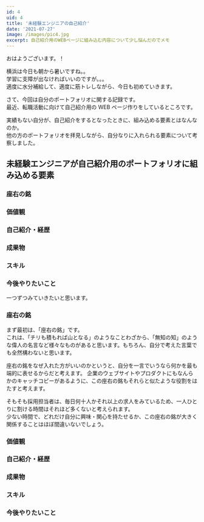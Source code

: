 ```yaml
---
id: 4
uid: 4
title: '未経験エンジニアの自己紹介'
date: '2021-07-27'
image: /images/pic4.jpg
excerpt: 自己紹介用のWEBページに組み込む内容について少し悩んだのでメモ
---
```


おはようございます。！

横浜は今日も朝から暑いですね。。  
学習に支障が出なければいいのですが。。。  
適度に水分補給して、適度に筋トレしながら、今日も初めていきます。

さて、今回は自分のポートフォリオに関する記録です。  
最近、転職活動に向けて自己紹介用の WEB ページ作りをしているところです。

実績もない自分が、自己紹介をするとなったときに、組み込める要素とはなんなのか。  
他の方のポートフォリオを拝見しながら、自分なりに入れられる要素について考察しました。

## 未経験エンジニアが自己紹介用のポートフォリオに組み込める要素

### 座右の銘

### 価値観

### 自己紹介・経歴

### 成果物

### スキル

### 今後やりたいこと

一つずつみていきたいと思います。

### 座右の銘

まず最初は、「座右の銘」です。  
これは、「チリも積もれば山となる」のようなことわざから、「無知の知」のような偉人の名言など様々なものがあると思います。もちろん、自分で考えた言葉でも全然構わないと思います。

座右の銘をなぜ入れた方がいいのかというと、自分を一言でいうなら何かを最も端的に表せるからだと考えます。
企業のウェブサイトやプロダクトにもなんらかのキャッチコピーがあるように、この座右の銘もそれらと似たような役割をはたすと考えます。

そもそも採用担当者は、毎日何十人かそれ以上の求人をみているため、一人ひとりに割ける時間はそれほど多くないと考えられます。  
少ない時間で、どれだけ自分に興味・関心を持たせるか、この座右の銘が大きく関係することはほぼ間違いないでしょう。

### 価値観

### 自己紹介・経歴

### 成果物

### スキル

### 今後やりたいこと

